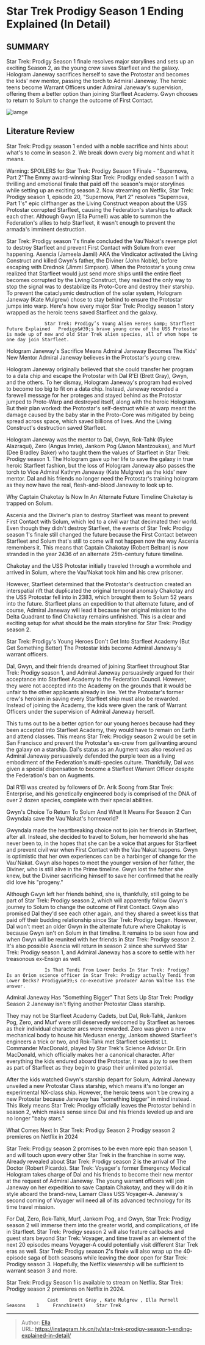 # Star Trek Prodigy Season 1 Ending Explained (In Detail)


## SUMMARY 



  Star Trek: Prodigy Season 1 finale resolves major storylines and sets up an exciting Season 2, as the young crew saves Starfleet and the galaxy.   Hologram Janeway sacrifices herself to save the Protostar and becomes the kids&#39; new mentor, passing the torch to Admiral Janeway.   The heroic teens become Warrant Officers under Admiral Janeway&#39;s supervision, offering them a better option than joining Starfleet Academy. Gwyn chooses to return to Solum to change the outcome of First Contact.  

![iamge](https://static1.srcdn.com/wordpress/wp-content/uploads/2022/12/star-trek-prodigy-season-1-ending-explained.jpg)

## Literature Review

Star Trek: Prodigy season 1 ended with a noble sacrifice and hints about what&#39;s to come in season 2. We break down every big moment and what it means.




Warning: SPOILERS for Star Trek: Prodigy Season 1 Finale - &#34;Supernova, Part 2&#34;The Emmy award-winning Star Trek: Prodigy ended season 1 with a thrilling and emotional finale that paid off the season&#39;s major storylines while setting up an exciting season 2. Now streaming on Netflix, Star Trek: Prodigy season 1, episode 20, &#34;Supernova, Part 2&#34; resolves &#34;Supernova, Part 1&#39;s&#34; epic cliffhanger as the Living Construct weapon about the USS Protostar corrupted Starfleet, causing the Federation&#39;s starships to attack each other. Although Gwyn (Ella Purnell) was able to summon the Federation&#39;s allies to help Starfleet, it wasn&#39;t enough to prevent the armada&#39;s imminent destruction.




Star Trek: Prodigy season 1&#39;s finale concluded the Vau&#39;Nakat&#39;s revenge plot to destroy Starfleet and prevent First Contact with Solum from ever happening. Asencia (Jameela Jamil) AKA the Vindicator activated the Living Construct and killed Gwyn&#39;s father, the Diviner (John Noble), before escaping with Drednok (Jimmi Simpson). When the Protostar&#39;s young crew realized that Starfleet would just send more ships until the entire fleet becomes corrupted by the Living Construct, they realized the only way to stop the signal was to destabilize its Proto-Core and destroy their starship. To prevent the cataclysmic destruction of the solar system, Hologram Janeway (Kate Mulgrew) chose to stay behind to ensure the Protostar jumps into warp. Here&#39;s how every major Star Trek: Prodigy season 1 story wrapped as the heroic teens saved Starfleet and the galaxy.

                  Star Trek: Prodigy’s Young Alien Heroes &amp; Starfleet Future Explained   Prodigy&#39;s brave young crew of the USS Protostar is made up of new and old Star Trek alien species, all of whom hope to one day join Starfleet.   





 Hologram Janeway&#39;s Sacrifice Means Admiral Janeway Becomes The Kids&#39; New Mentor 
Admiral Janeway believes in the Protostar&#39;s young crew.
         

Hologram Janeway originally believed that she could transfer her program to a data chip and escape the Protostar with Dal R&#39;El (Brett Gray), Gwyn, and the others. To her dismay, Hologram Janeway&#39;s program had evolved to become too big to fit on a data chip. Instead, Janeway recorded a farewell message for her proteges and stayed behind as the Protostar jumped to Proto-Warp and destroyed itself, along with the heroic Hologram. But their plan worked: the Protostar&#39;s self-destruct while at warp meant the damage caused by the baby star in the Proto-Core was mitigated by being spread across space, which saved billions of lives. And the Living Construct&#39;s destruction saved Starfleet.

Hologram Janeway was the mentor to Dal, Gwyn, Rok-Tahk (Rylee Alazraqui), Zero (Angus Imrie), Jankom Pog (Jason Mantzoukas), and Murf (Dee Bradley Baker) who taught them the values of Starfleet in Star Trek: Prodigy season 1. The Hologram gave up her life to save the galaxy in true heroic Starfleet fashion, but the loss of Hologram Janeway also passes the torch to Vice Admiral Kathryn Janeway (Kate Mulgrew) as the kids&#39; new mentor. Dal and his friends no longer need the Protostar&#39;s training hologram as they now have the real, flesh-and-blood Janeway to look up to.






 Why Captain Chakotay Is Now In An Alternate Future Timeline 
Chakotay is trapped on Solum.
         

Ascenia and the Diviner&#39;s plan to destroy Starfleet was meant to prevent First Contact with Solum, which led to a civil war that decimated their world. Even though they didn&#39;t destroy Starfleet, the events of Star Trek: Prodigy season 1&#39;s finale still changed the future because the First Contact between Starfleet and Solum that&#39;s still to come will not happen now the way Ascenia remembers it. This means that Captain Chakotay (Robert Beltran) is now stranded in the year 2436 of an alternate 25th-century future timeline.



Chakotay and the USS Protostar initially traveled through a wormhole and arrived in Solum, where the Vau&#39;Nakat took him and his crew prisoner.







However, Starfleet determined that the Protostar&#39;s destruction created an interspatial rift that duplicated the original temporal anomaly Chakotay and the USS Protostar fell into in 2383, which brought them to Solum 52 years into the future. Starfleet plans an expedition to that alternate future, and of course, Admiral Janeway will lead it because her original mission to the Delta Quadrant to find Chakotay remains unfinished. This is a clear and exciting setup for what should be the main storyline for Star Trek: Prodigy season 2.



 Star Trek: Prodigy&#39;s Young Heroes Don&#39;t Get Into Starfleet Academy (But Get Something Better) 
The Protostar kids become Admiral Janeway&#39;s warrant officers.
          

Dal, Gwyn, and their friends dreamed of joining Starfleet throughout Star Trek: Prodigy season 1, and Admiral Janeway persuasively argued for their acceptance into Starfleet Academy to the Federation Council. However, they were not accepted into the Academy on the grounds that it would be unfair to the other applicants already in line. Yet the Protostar&#39;s former crew&#39;s heroism in saving every Starfleet ship must also be rewarded. Instead of joining the Academy, the kids were given the rank of Warrant Officers under the supervision of Admiral Janeway herself.




This turns out to be a better option for our young heroes because had they been accepted into Starfleet Academy, they would have to remain on Earth and attend classes. This means Star Trek: Prodigy season 2 would be set in San Francisco and prevent the Protostar&#39;s ex-crew from gallivanting around the galaxy on a starship. Dal&#39;s status as an Augment was also resolved as Admiral Janeway persuasively defended the purple teen as a living embodiment of the Federation&#39;s multi-species culture. Thankfully, Dal was given a special dispensation to become a Starfleet Warrant Officer despite the Federation&#39;s ban on Augments.



Dal R&#39;El was created by followers of Dr. Arik Soong from Star Trek: Enterprise, and his genetically engineered body is comprised of the DNA of over 2 dozen species, complete with their special abilities.






 Gwyn&#39;s Choice To Return To Solum And What It Means For Season 2 
Can Gwyndala save the Vau&#39;Nakat&#39;s homeworld?
         




Gwyndala made the heartbreaking choice not to join her friends in Starfleet, after all. Instead, she decided to travel to Solum, her homeworld she has never been to, in the hopes that she can be a voice that argues for Starfleet and prevent civil war when First Contact with the Vau&#39;Nakat happens. Gwyn is optimistic that her own experiences can be a harbinger of change for the Vau&#39;Nakat. Gwyn also hopes to meet the younger version of her father, the Diviner, who is still alive in the Prime timeline. Gwyn lost the father she knew, but the Diviner sacrificing himself to save her confirmed that he really did love his &#34;progeny.&#34;

Although Gwyn left her friends behind, she is, thankfully, still going to be part of Star Trek: Prodigy season 2, which will apparently follow Gwyn&#39;s journey to Solum to change the outcome of First Contact. Gwyn also promised Dal they&#39;d see each other again, and they shared a sweet kiss that paid off their budding relationship since Star Trek: Prodigy began. However, Dal won&#39;t meet an older Gwyn in the alternate future where Chakotay is because Gwyn isn&#39;t on Solum in that timeline. It remains to be seen how and when Gwyn will be reunited with her friends in Star Trek: Prodigy season 2. It&#39;s also possible Asencia will return in season 2 since she survived Star Trek: Prodigy season 1, and Admiral Janeway has a score to settle with her treasonous ex-Ensign as well.




                  Is That Tendi From Lower Decks In Star Trek: Prodigy?   Is an Orion science officer in Star Trek: Prodigy actually Tendi from Lower Decks? Prodigy&#39;s co-executive producer Aaron Waltke has the answer.    



 Admiral Janeway Has &#34;Something Bigger&#34; That Sets Up Star Trek: Prodigy Season 2 
Janeway isn&#39;t flying another Protostar Class starship.
          

They may not be Starfleet Academy Cadets, but Dal, Rok-Tahk, Jankom Pog, Zero, and Murf were still deservedly welcomed by Starfleet as heroes as their individual character arcs were rewarded. Zero was given a new mechanical body to house his Medusan energy, Jankom showed Starfleet&#39;s engineers a trick or two, and Rok-Tahk met Starfleet scientist Lt. Commander MacDonald, played by Star Trek&#39;s Science Advisor Dr. Erin MacDonald, which officially makes her a canonical character. After everything the kids endured aboard the Protostar, it was a joy to see them as part of Starfleet as they begin to grasp their unlimited potential.




After the kids watched Gwyn&#39;s starship depart for Solum, Admiral Janeway unveiled a new Protostar Class starship, which means it&#39;s no longer an experimental NX-class ship. However, the heroic teens won&#39;t be crewing a new Protostar because Janeway has &#34;something bigger&#34; in mind instead. This likely means Star Trek: Prodigy officially leaves the Protostar behind in season 2, which makes sense since Dal and his friends leveled up and are no longer &#34;baby stars.&#34;



 What Comes Next In Star Trek: Prodigy Season 2 
Prodigy season 2 premieres on Netflix in 2024
         

Star Trek: Prodigy season 2 promises to be even more epic than season 1, and will touch upon every other Star Trek in the franchise in some way. Already revealed about Star Trek: Prodigy season 2 is the arrival of The Doctor (Robert Picardo). Star Trek: Voyager&#39;s former Emergency Medical Hologram takes charge of Dal and his friends to become their new mentor at the request of Admiral Janeway. The young warrant officers will join Janeway on her expedition to save Captain Chakotay, and they will do it in style aboard the brand-new, Lamarr Class USS Voyager-A. Janeway&#39;s second coming of Voyager will need all of its advanced technology for its time travel mission.




For Dal, Zero, Rok-Tahk, Murf, Jankom Pog, and Gwyn, Star Trek: Prodigy season 2 will immerse them into the greater world, and complications, of life in Starfleet. Star Trek: Prodigy season 2 will also feature callbacks and guest stars beyond Star Trek: Voyager, and time travel as an element of the next 20 episodes means Voyager-A could potentially visit different Star Trek eras as well. Star Trek: Prodigy season 2&#39;s finale will also wrap up the 40-episode saga of both seasons while leaving the door open for Star Trek: Prodigy season 3. Hopefully, the Netflix viewership will be sufficient to warrant season 3 and more.



Star Trek: Prodigy Season 1 is available to stream on Netflix. Star Trek: Prodigy season 2 premieres on Netflix in 2024.




                   Cast    Brett Gray , Kate Mulgrew , Ella Purnell     Seasons    1     Franchise(s)    Star Trek      





---

> Author: [Ella](https://instagram.hk.cn/)  
> URL: https://instagram.hk.cn/tv/star-trek-prodigy-season-1-ending-explained-in-detail/  

